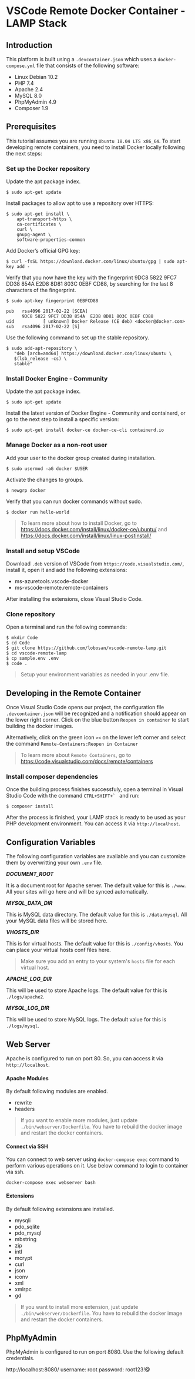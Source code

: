 # VSCode Remote Docker Container - LAMP Stack


## Introduction

This platform is built using a `.devcontainer.json` which uses a `docker-compose.yml` file that consists of the following software:

* Linux Debian 10.2
* PHP 7.4
* Apache 2.4
* MySQL 8.0
* PhpMyAdmin 4.9
* Composer 1.9


## Prerequisites

This tutorial assumes you are running `Ubuntu 18.04 LTS x86_64`. To start developing remote containers, you need to install Docker locally following the next steps:

### Set up the Docker repository

Update the apt package index.

```shell
$ sudo apt-get update
```

Install packages to allow apt to use a repository over HTTPS:

```shell
$ sudo apt-get install \
    apt-transport-https \
    ca-certificates \
    curl \
    gnupg-agent \
    software-properties-common
```

Add Docker’s official GPG key:

```shell
$ curl -fsSL https://download.docker.com/linux/ubuntu/gpg | sudo apt-key add -
```

Verify that you now have the key with the fingerprint 9DC8 5822 9FC7 DD38 854A E2D8 8D81 803C 0EBF CD88, by searching for the last 8 characters of the fingerprint.

```shell
$ sudo apt-key fingerprint 0EBFCD88
    
pub   rsa4096 2017-02-22 [SCEA]
      9DC8 5822 9FC7 DD38 854A  E2D8 8D81 803C 0EBF CD88
uid           [ unknown] Docker Release (CE deb) <docker@docker.com>
sub   rsa4096 2017-02-22 [S]
```

Use the following command to set up the stable repository.

```shell
$ sudo add-apt-repository \
   "deb [arch=amd64] https://download.docker.com/linux/ubuntu \
   $(lsb_release -cs) \
   stable"
```

### Install Docker Engine - Community

Update the apt package index.

```shell
$ sudo apt-get update
```

Install the latest version of Docker Engine - Community and containerd, or go to the next step to install a specific version:

```shell
$ sudo apt-get install docker-ce docker-ce-cli containerd.io
```

### Manage Docker as a non-root user

Add your user to the docker group created during installation.

```shell
$ sudo usermod -aG docker $USER
```

Activate the changes to groups.

```shell
$ newgrp docker
```

Verify that you can run docker commands without sudo.

```shell
$ docker run hello-world
```

> To learn more about how to install Docker, go to https://docs.docker.com/install/linux/docker-ce/ubuntu/ and https://docs.docker.com/install/linux/linux-postinstall/

### Install and setup VSCode

Download `.deb` version of VSCode from `https://code.visualstudio.com/`, install it, open it and add the following extensions:

* ms-azuretools.vscode-docker
* ms-vscode-remote.remote-containers

After installing the extensions, close Visual Studio Code.

### Clone repository

Open a terminal and run the following commands:

```shell
$ mkdir Code
$ cd Code
$ git clone https://github.com/lobosan/vscode-remote-lamp.git
$ cd vscode-remote-lamp
$ cp sample.env .env
$ code .
```

> Setup your environment variables as needed in your .env file.


## Developing in the Remote Container

Once Visual Studio Code opens our project, the configuration file `.devcontainer.json` will be recognized and a notification should appear on the lower right corner. Click on the blue button `Reopen in container` to start building the docker images.

Alternatively, click on the green icon `><` on the lower left corner and select the command `Remote-Containers:Reopen in Container`

> To learn more about `Remote Containers`, go to https://code.visualstudio.com/docs/remote/containers


### Install composer dependencies

Once the building process finishes successfuly, open a terminal in Visual Studio Code with the command ``CTRL+SHIFT+` `` and run:

```shell
$ composer install
```

After the process is finished, your LAMP stack is ready to be used as your PHP development environment.
You can access it via `http://localhost`.


## Configuration Variables

The following configuration variables are available and you can customize them by overwritting your own `.env` file.

_**DOCUMENT_ROOT**_

It is a document root for Apache server. The default value for this is `./www`. All your sites will go here and will be synced automatically.

_**MYSQL_DATA_DIR**_

This is MySQL data directory. The default value for this is `./data/mysql`. All your MySQL data files will be stored here.

_**VHOSTS_DIR**_

This is for virtual hosts. The default value for this is `./config/vhosts`. You can place your virtual hosts conf files here.

> Make sure you add an entry to your system's `hosts` file for each virtual host.

_**APACHE_LOG_DIR**_

This will be used to store Apache logs. The default value for this is `./logs/apache2`.

_**MYSQL_LOG_DIR**_

This will be used to store MySQL logs. The default value for this is `./logs/mysql`.


## Web Server

Apache is configured to run on port 80. So, you can access it via `http://localhost`.

#### Apache Modules

By default following modules are enabled.

* rewrite
* headers

> If you want to enable more modules, just update `./bin/webserver/Dockerfile`.
> You have to rebuild the docker image and restart the docker containers.

#### Connect via SSH

You can connect to web server using `docker-compose exec` command to perform various operations on it. Use below command to login to container via ssh.

```shell
docker-compose exec webserver bash
```
#### Extensions

By default following extensions are installed.

* mysqli
* pdo_sqlite
* pdo_mysql
* mbstring
* zip
* intl
* mcrypt
* curl
* json
* iconv
* xml
* xmlrpc
* gd

> If you want to install more extension, just update `./bin/webserver/Dockerfile`.
> You have to rebuild the docker image and restart the docker containers.


## PhpMyAdmin

PhpMyAdmin is configured to run on port 8080. Use the following default credentials.

http://localhost:8080/
username: root
password: root123!@

